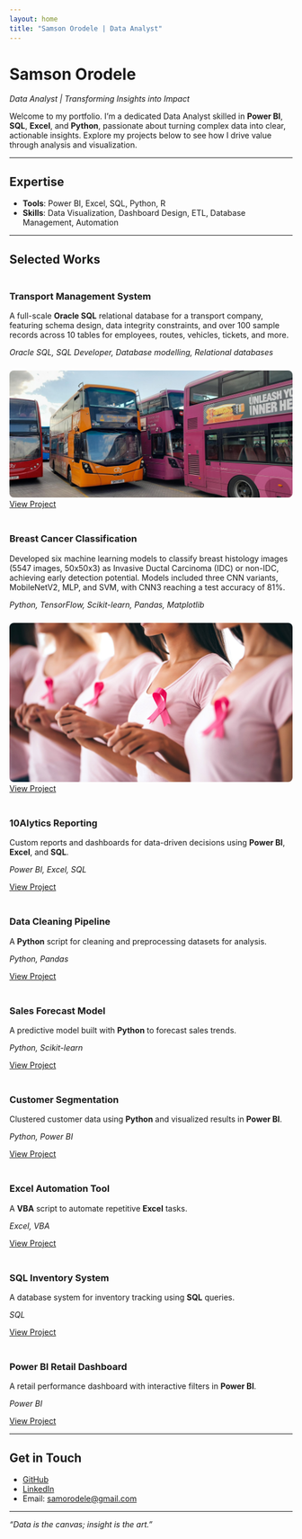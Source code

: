 ```yaml
---
layout: home
title: "Samson Orodele | Data Analyst"
---
```


# Samson Orodele

*Data Analyst | Transforming Insights into Impact*

Welcome to my portfolio. I’m a dedicated Data Analyst skilled in **Power BI**, **SQL**, **Excel**, and **Python**, passionate about turning complex data into clear, actionable insights. Explore my projects below to see how I drive value through analysis and visualization.

---

## Expertise

- **Tools**: Power BI, Excel, SQL, Python, R
- **Skills**: Data Visualization, Dashboard Design, ETL, Database Management, Automation

---

## Selected Works

<div class="project-grid">
  <div class="project-card">
    <h3>Transport Management System</h3>
    <p>A full-scale <strong>Oracle SQL</strong> relational database for a transport company, featuring schema design, data integrity constraints, and over 100 sample records across 10 tables for employees, routes, vehicles, tickets, and more.</p>
    <p><i>Oracle SQL, SQL Developer, Database modelling, Relational databases</i></p>
    <img src="/assets/transport_company.jpg" alt="Transport Management System Database" style="max-width: 100%; height: auto; border-radius: 8px; margin-top: 10px;">
    <a href="https://github.com/SamsonOrodele/Travel_Company_Database" target="_blank">View Project</a>
  </div>
  <div class="project-card">
    <h3>Breast Cancer Classification</h3>
    <p>Developed six machine learning models to classify breast histology images (5547 images, 50x50x3) as Invasive Ductal Carcinoma (IDC) or non-IDC, achieving early detection potential. Models included three CNN variants, MobileNetV2, MLP, and SVM, with CNN3 reaching a test accuracy of 81%.</p>
    <p><i>Python, TensorFlow, Scikit-learn, Pandas, Matplotlib</i></p>
    <img src="/assets/breast_cancer.jpeg" alt="Breast Cancer Classification Models" style="max-width: 100%; height: auto; border-radius: 8px; margin-top: 10px;">
    <a href="https://github.com/SamsonOrodele/Breast_Cancer_Classification" target="_blank">View Project</a>
  </div>
  <div class="project-card">
    <h3>10Alytics Reporting</h3>
    <p>Custom reports and dashboards for data-driven decisions using <strong>Power BI</strong>, <strong>Excel</strong>, and <strong>SQL</strong>.</p>
    <p><i>Power BI, Excel, SQL</i></p>
    <a href="https://github.com/SamsonOrodele/10alytics-reporting" target="_blank">View Project</a>
  </div>
  <div class="project-card">
    <h3>Data Cleaning Pipeline</h3>
    <p>A <strong>Python</strong> script for cleaning and preprocessing datasets for analysis.</p>
    <p><i>Python, Pandas</i></p>
    <a href="https://github.com/SamsonOrodele/data-cleaning-pipeline" target="_blank">View Project</a>
  </div>
  <div class="project-card">
    <h3>Sales Forecast Model</h3>
    <p>A predictive model built with <strong>Python</strong> to forecast sales trends.</p>
    <p><i>Python, Scikit-learn</i></p>
    <a href="https://github.com/SamsonOrodele/sales-forecast-model" target="_blank">View Project</a>
  </div>
  <div class="project-card">
    <h3>Customer Segmentation</h3>
    <p>Clustered customer data using <strong>Python</strong> and visualized results in <strong>Power BI</strong>.</p>
    <p><i>Python, Power BI</i></p>
    <a href="https://github.com/SamsonOrodele/customer-segmentation" target="_blank">View Project</a>
  </div>
  <div class="project-card">
    <h3>Excel Automation Tool</h3>
    <p>A <strong>VBA</strong> script to automate repetitive <strong>Excel</strong> tasks.</p>
    <p><i>Excel, VBA</i></p>
    <a href="https://github.com/SamsonOrodele/excel-automation-tool" target="_blank">View Project</a>
  </div>
  <div class="project-card">
    <h3>SQL Inventory System</h3>
    <p>A database system for inventory tracking using <strong>SQL</strong> queries.</p>
    <p><i>SQL</i></p>
    <a href="https://github.com/SamsonOrodele/sql-inventory-system" target="_blank">View Project</a>
  </div>
  <div class="project-card">
    <h3>Power BI Retail Dashboard</h3>
    <p>A retail performance dashboard with interactive filters in <strong>Power BI</strong>.</p>
    <p><i>Power BI</i></p>
    <a href="https://github.com/SamsonOrodele/power-bi-retail-dashboard" target="_blank">View Project</a>
  </div>
</div>

<style>
.project-grid {
  display: grid;
  grid-template-columns: repeat(auto-fit, minmax(300px, 1fr));
  gap: 20px;
  margin-top: 20px;
}
</style>

---

## Get in Touch

- [GitHub](https://github.com/SamsonOrodele)
- [LinkedIn](https://www.linkedin.com/in/samsonorodele)
- Email: samorodele@gmail.com

---

*“Data is the canvas; insight is the art.”*
